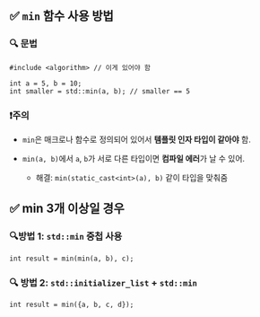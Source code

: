 ## ✅ `min` 함수 사용 방법

### 🔍 문법
```
#include <algorithm> // 이게 있어야 함

int a = 5, b = 10;
int smaller = std::min(a, b); // smaller == 5
```

### ❗주의

- `min`은 매크로나 함수로 정의되어 있어서 **템플릿 인자 타입이 같아야** 함.
    
- `min(a, b)`에서 `a`, `b`가 서로 다른 타입이면 **컴파일 에러**가 날 수 있어.
    
    - 해결: `min(static_cast<int>(a), b)` 같이 타입을 맞춰줌


## ✅ min 3개 이상일 경우

### 🔍방법 1: `std::min` 중첩 사용

```
int result = min(min(a, b), c);
```

### 🔍 방법 2: `std::initializer_list` + `std::min`

```
int result = min({a, b, c, d});
```
